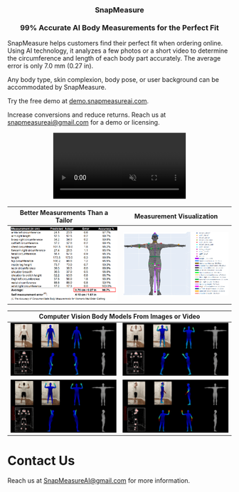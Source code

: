 <h3 align="center"><strong>SnapMeasure</strong>
<br>
<br>
<strong>99% Accurate AI Body Measurements for the Perfect Fit</strong></h3>

SnapMeasure helps customers find their perfect fit when ordering online. Using AI technology, it analyzes a few photos or a short video to determine the circumference and length of each body part accurately. The average error is only 7.0 mm (0.27 in).

Any body type, skin complexion, body pose, or user background can be accommodated by SnapMeasure.

Try the free demo at <a href="https://demo.snapmeasureai.com.">demo.snapmeasureai.com</a>.

Increase conversions and reduce returns. Reach us at snapmeasureai@gmail.com for a demo or licensing.

<div align="center">
  <video src="https://github.com/snapmeasureai/website/assets/143150368/e9532fb2-f40f-4ae9-8e83-700a6c8959be" controls="controls" muted="muted" playsinline="playsinline" style="clip-path: inset(1px 1px);"/>
</div>

| Better Measurements Than a Tailor             |  Measurement Visualization |
:-------------------------:|:-------------------------:
![](https://github.com/snapmeasureai/website/blob/main/img/Measurements.png)  |  ![](https://github.com/snapmeasureai/website/blob/main/img/Measurement_visualization.PNG)

<table>
    <thead>
        <tr>
            <th colspan="2">Computer Vision Body Models From Images or Video</th>
        </tr>
    </thead>
    <tbody>
        <tr>
            <td><img src="https://github.com/snapmeasureai/website/blob/main/img/IMG_0641_point_est.png" /></td>
            <td><img src="https://github.com/snapmeasureai/website/blob/main/img/IMG_0642_point_est.png" /></td>
        </tr>
        <tr>
            <td><img src="https://github.com/snapmeasureai/website/blob/main/img/IMG_0645_point_est.png" /></td>
            <td><img src="https://github.com/snapmeasureai/website/blob/main/img/IMG_0643_point_est.png" /></td>
        </tr>
    </tbody>
</table>

# Contact Us

Reach us at SnapMeasureAI@gmail.com for more information.
